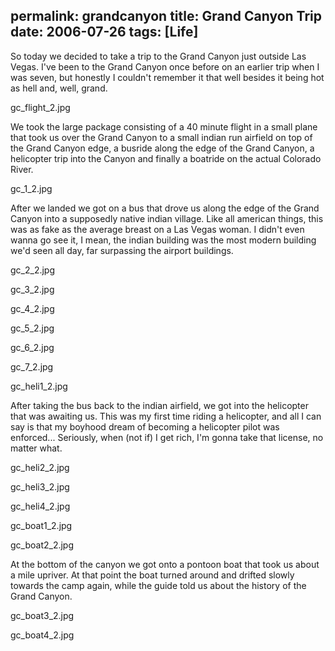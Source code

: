 permalink: grandcanyon
title: Grand Canyon Trip
date: 2006-07-26
tags: [Life]
---
So today we decided to take a trip to the Grand Canyon just outside Las Vegas. I've been to the Grand Canyon once before on an earlier trip when I was seven, but honestly I couldn't remember it that well besides it being hot as hell and, well, grand.

<!-- more -->

gc_flight_2.jpg

We took the large package consisting of a 40 minute flight in a small plane that took us over the Grand Canyon to a small indian run airfield on top of the Grand Canyon edge, a busride along the edge of the Grand Canyon, a helicopter trip into the Canyon and finally a boatride on the actual Colorado River.

gc_1_2.jpg

After we landed we got on a bus that drove us along the edge of the Grand Canyon into a supposedly native indian village. Like all american things, this was as fake as the average breast on a Las Vegas woman. I didn't even wanna go see it, I mean, the indian building was the most modern building we'd seen all day, far surpassing the airport buildings.

gc_2_2.jpg

gc_3_2.jpg

gc_4_2.jpg

gc_5_2.jpg

gc_6_2.jpg

gc_7_2.jpg

gc_heli1_2.jpg

After taking the bus back to the indian airfield, we got into the helicopter that was awaiting us. This was my first time riding a helicopter, and all I can say is that my boyhood dream of becoming a helicopter pilot was enforced... Seriously, when (not if) I get rich, I'm gonna take that license, no matter what.

gc_heli2_2.jpg

gc_heli3_2.jpg

gc_heli4_2.jpg

gc_boat1_2.jpg

gc_boat2_2.jpg

At the bottom of the canyon we got onto a pontoon boat that took us about a mile upriver. At that point the boat turned around and drifted slowly towards the camp again, while the guide told us about the history of the Grand Canyon.

gc_boat3_2.jpg

gc_boat4_2.jpg